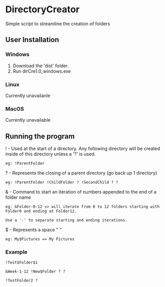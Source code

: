 # DirectoryCreator
Simple script to streamline the creation of folders

## User Installation
### Windows
1. Download the 'dist' folder.
2. Run dirCre1.0_windows.exe

### Linux
Currently unavailanle

### MacOS
Currently unavailable

## Running the program
! - Used at the start of a directory. Any following directory will be created inside of this directory unless a '?' is used.

    eg: !ParentFolder
    
? - Represents the closing of a parent directory (go back up 1 directory)

    eg: !ParentFolder !ChildFolder ? !SecondChild ? ?
    
& - Command to start an iteration of numbers appended to the end of a folder name

    eg: &Folder-0-12 => will iterate from 0 to 12 folders starting with Folder0 and ending at Folder12.
    
    Use a '-' to separate starting and ending iterations.
    
$ - Represents a space " "

    eg: My$Pictures == My Pictures
    
### Example
    !Test$Folder$1

    &Week-1-12 !New$Folder ? ?

    !TestFolder2 ?
